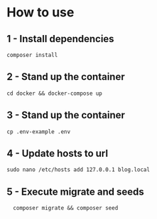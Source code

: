 # How to use

## 1 - Install dependencies
```
composer install
```

## 2 - Stand up the container

```
cd docker && docker-compose up
```

## 3 - Stand up the container

```
cp .env-example .env
```

## 4 - Update hosts to url

```
sudo nano /etc/hosts add 127.0.0.1 blog.local 
```

## 5 - Execute migrate and seeds

```
  composer migrate && composer seed
```
